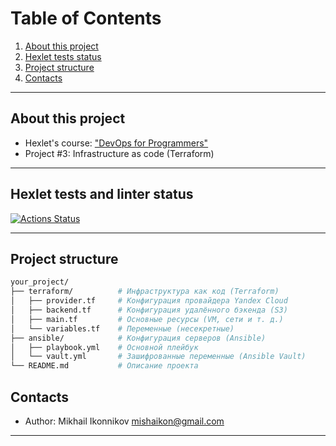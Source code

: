 # Table of Contents
1. [About this project](#about-this-project)
2. [Hexlet tests status](#hexlet-tests-and-linter-status)
3. [Project structure](#project-structure)
4. [Contacts](#contacts)

-----

## About this project
- Hexlet's course: ["DevOps for Programmers"](https://lite.al/VpBen)
- Project #3: Infrastructure as code (Terraform)

----

## Hexlet tests and linter status
[![Actions Status](https://github.com/nujensait/devops-for-programmers-project-77/actions/workflows/hexlet-check.yml/badge.svg)](https://github.com/nujensait/devops-for-programmers-project-77/actions)

-----

## Project structure

```bash
your_project/
├── terraform/          # Инфраструктура как код (Terraform)
│   ├── provider.tf     # Конфигурация провайдера Yandex Cloud
│   ├── backend.tf      # Конфигурация удалённого бэкенда (S3)
│   ├── main.tf         # Основные ресурсы (VM, сети и т. д.)
│   └── variables.tf    # Переменные (несекретные)
├── ansible/            # Конфигурация серверов (Ansible)
│   ├── playbook.yml    # Основной плейбук
│   └── vault.yml       # Зашифрованные переменные (Ansible Vault)
└── README.md           # Описание проекта
```

## Contacts

- Author: Mikhail Ikonnikov <mishaikon@gmail.com>

----
